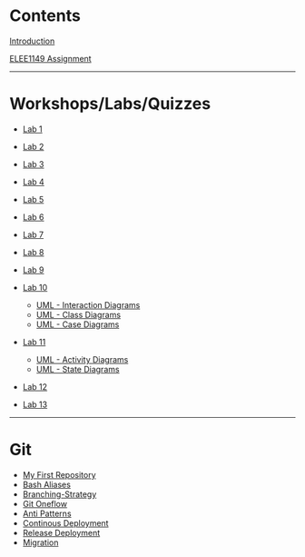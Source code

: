 # Contents

[Introduction](Introduction.md)

[ELEE1149 Assignment]()

--------------------
# Workshops/Labs/Quizzes

- [Lab 1](Lab_1/Lab_1.md)

- [Lab 2](Lab_2/Lab_2.md)

- [Lab 3](Lab_3/Lab_3.md)

- [Lab 4](Lab_4/Lab_4.md)

- [Lab 5](Lab_5/Lab_5.md)

- [Lab 6](Lab_6/Lab_6.md)

- [Lab 7](Lab_7/Lab_7.md)

- [Lab 8]()

- [Lab 9]()

- [Lab 10]()
   - [UML - Interaction Diagrams]()
   - [UML - Class Diagrams]()
   - [UML - Case Diagrams]()
- [Lab 11]()
   - [UML - Activity Diagrams]() 
   - [UML - State Diagrams]() 
- [Lab 12]()
- [Lab 13]()
------

# Git

  - [My First Repository](myFirstRepository/myFirstRepository.md)
  - [Bash Aliases](BashAliases/BashAliases.md)
  - [Branching-Strategy](BranchingModel/BranchingModel.md)
  - [Git Oneflow](OneFlow/OneFlow.md)
  - [Anti Patterns](AntiPatterns/AntiPatterns.md)
  - [Continous Deployment](ContinousDeployment/ContinousDeployment.md)
  - [Release Deployment](ReleaseDeployment/ReleaseDeployment.md)
  - [Migration](Migration/Migration.md)